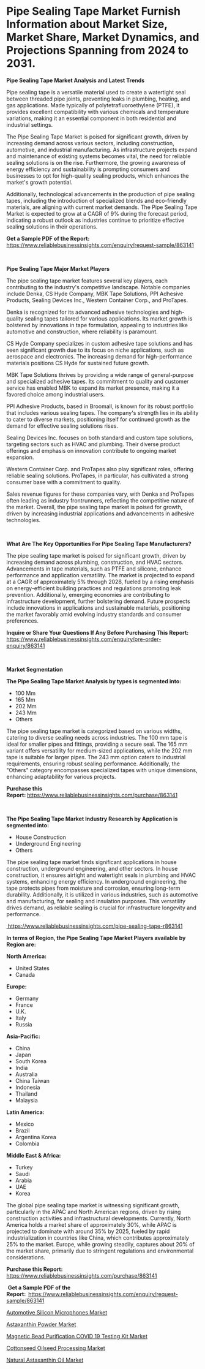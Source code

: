 <p><h1>Pipe Sealing Tape Market Furnish Information about Market Size, Market Share, Market Dynamics, and Projections Spanning from 2024 to 2031.</h1></p><p><strong>Pipe Sealing Tape Market Analysis and Latest Trends</strong></p>
<p><p>Pipe sealing tape is a versatile material used to create a watertight seal between threaded pipe joints, preventing leaks in plumbing, heating, and gas applications. Made typically of polytetrafluoroethylene (PTFE), it provides excellent compatibility with various chemicals and temperature variations, making it an essential component in both residential and industrial settings.</p><p>The Pipe Sealing Tape Market is poised for significant growth, driven by increasing demand across various sectors, including construction, automotive, and industrial manufacturing. As infrastructure projects expand and maintenance of existing systems becomes vital, the need for reliable sealing solutions is on the rise. Furthermore, the growing awareness of energy efficiency and sustainability is prompting consumers and businesses to opt for high-quality sealing products, which enhances the market's growth potential.</p><p>Additionally, technological advancements in the production of pipe sealing tapes, including the introduction of specialized blends and eco-friendly materials, are aligning with current market demands. The Pipe Sealing Tape Market is expected to grow at a CAGR of 9% during the forecast period, indicating a robust outlook as industries continue to prioritize effective sealing solutions in their operations.</p></p>
<p><strong>Get a Sample PDF of the Report:&nbsp;</strong> <a href="https://www.reliablebusinessinsights.com/enquiry/request-sample/863141?utm_campaign=1121&utm_medium=2&utm_source=Github&utm_content=ia&utm_term=11112024&utm_id=pipe-sealing-tape">https://www.reliablebusinessinsights.com/enquiry/request-sample/863141</a></p>
<p>&nbsp;</p>
<p><strong>Pipe Sealing Tape Major Market Players</strong></p>
<p><p>The pipe sealing tape market features several key players, each contributing to the industry's competitive landscape. Notable companies include Denka, CS Hyde Company, MBK Tape Solutions, PPI Adhesive Products, Sealing Devices Inc., Western Container Corp., and ProTapes.</p><p>Denka is recognized for its advanced adhesive technologies and high-quality sealing tapes tailored for various applications. Its market growth is bolstered by innovations in tape formulation, appealing to industries like automotive and construction, where reliability is paramount.</p><p>CS Hyde Company specializes in custom adhesive tape solutions and has seen significant growth due to its focus on niche applications, such as aerospace and electronics. The increasing demand for high-performance materials positions CS Hyde for sustained future growth.</p><p>MBK Tape Solutions thrives by providing a wide range of general-purpose and specialized adhesive tapes. Its commitment to quality and customer service has enabled MBK to expand its market presence, making it a favored choice among industrial users.</p><p>PPI Adhesive Products, based in Broomall, is known for its robust portfolio that includes various sealing tapes. The company's strength lies in its ability to cater to diverse markets, positioning itself for continued growth as the demand for effective sealing solutions rises.</p><p>Sealing Devices Inc. focuses on both standard and custom tape solutions, targeting sectors such as HVAC and plumbing. Their diverse product offerings and emphasis on innovation contribute to ongoing market expansion.</p><p>Western Container Corp. and ProTapes also play significant roles, offering reliable sealing solutions. ProTapes, in particular, has cultivated a strong consumer base with a commitment to quality.</p><p>Sales revenue figures for these companies vary, with Denka and ProTapes often leading as industry frontrunners, reflecting the competitive nature of the market. Overall, the pipe sealing tape market is poised for growth, driven by increasing industrial applications and advancements in adhesive technologies.</p></p>
<p>&nbsp;</p>
<p><strong>What Are The Key Opportunities For Pipe Sealing Tape Manufacturers?</strong></p>
<p><p>The pipe sealing tape market is poised for significant growth, driven by increasing demand across plumbing, construction, and HVAC sectors. Advancements in tape materials, such as PTFE and silicone, enhance performance and application versatility. The market is projected to expand at a CAGR of approximately 5% through 2028, fueled by a rising emphasis on energy-efficient building practices and regulations promoting leak prevention. Additionally, emerging economies are contributing to infrastructure development, further bolstering demand. Future prospects include innovations in applications and sustainable materials, positioning the market favorably amid evolving industry standards and consumer preferences.</p></p>
<p><strong>Inquire or Share Your Questions If Any Before Purchasing This Report:</strong> <a href="https://www.reliablebusinessinsights.com/enquiry/pre-order-enquiry/863141?utm_campaign=1121&utm_medium=2&utm_source=Github&utm_content=ia&utm_term=11112024&utm_id=pipe-sealing-tape">https://www.reliablebusinessinsights.com/enquiry/pre-order-enquiry/863141</a></p>
<p>&nbsp;</p>
<p><strong>Market Segmentation</strong></p>
<p><strong>The Pipe Sealing Tape Market Analysis by types is segmented into:</strong></p>
<p><ul><li>100 Mm</li><li>165 Mm</li><li>202 Mm</li><li>243 Mm</li><li>Others</li></ul></p>
<p><p>The pipe sealing tape market is categorized based on various widths, catering to diverse sealing needs across industries. The 100 mm tape is ideal for smaller pipes and fittings, providing a secure seal. The 165 mm variant offers versatility for medium-sized applications, while the 202 mm tape is suitable for larger pipes. The 243 mm option caters to industrial requirements, ensuring robust sealing performance. Additionally, the "Others" category encompasses specialized tapes with unique dimensions, enhancing adaptability for various projects.</p></p>
<p><strong>Purchase this Report:&nbsp;</strong><a href="https://www.reliablebusinessinsights.com/purchase/863141?utm_campaign=1121&utm_medium=2&utm_source=Github&utm_content=ia&utm_term=11112024&utm_id=pipe-sealing-tape">https://www.reliablebusinessinsights.com/purchase/863141</a></p>
<p>&nbsp;</p>
<p><strong>The Pipe Sealing Tape Market Industry Research by Application is segmented into:</strong></p>
<p><ul><li>House Construction</li><li>Underground Engineering</li><li>Others</li></ul></p>
<p><p>The pipe sealing tape market finds significant applications in house construction, underground engineering, and other sectors. In house construction, it ensures airtight and watertight seals in plumbing and HVAC systems, enhancing energy efficiency. In underground engineering, the tape protects pipes from moisture and corrosion, ensuring long-term durability. Additionally, it is utilized in various industries, such as automotive and manufacturing, for sealing and insulation purposes. This versatility drives demand, as reliable sealing is crucial for infrastructure longevity and performance.</p></p>
<p><a href="https://www.reliablebusinessinsights.com/pipe-sealing-tape-r863141?utm_campaign=1121&utm_medium=2&utm_source=Github&utm_content=ia&utm_term=11112024&utm_id=pipe-sealing-tape">&nbsp;https://www.reliablebusinessinsights.com/pipe-sealing-tape-r863141</a></p>
<p><strong>In terms of Region, the Pipe Sealing Tape Market Players available by Region are:</strong></p>
<p>
    <p> <strong> North America: </strong>
        <ul>
            <li>United States</li>
            <li>Canada</li>
        </ul>
        </p> 
    <p> <strong> Europe: </strong>
        <ul>
            <li>Germany</li>
            <li>France</li>
            <li>U.K.</li>
            <li>Italy</li>
            <li>Russia</li>
        </ul>
        </p> 
    <p> <strong> Asia-Pacific: </strong>
        <ul>
            <li>China</li>
            <li>Japan</li>
            <li>South Korea</li>
            <li>India</li>
            <li>Australia</li>
            <li>China Taiwan</li>
            <li>Indonesia</li>
            <li>Thailand</li>
            <li>Malaysia</li>
        </ul>
        </p> 
    <p> <strong> Latin America: </strong>
        <ul>
            <li>Mexico</li>
            <li>Brazil</li>
            <li>Argentina Korea</li>
            <li>Colombia</li>
        </ul>
        </p> 
    <p> <strong> Middle East & Africa: </strong>
        <ul>
            <li>Turkey</li>
            <li>Saudi</li>
            <li>Arabia</li>
            <li>UAE</li>
            <li>Korea</li>
        </ul>
    </p>
    </p>
<p><p>The global pipe sealing tape market is witnessing significant growth, particularly in the APAC and North American regions, driven by rising construction activities and infrastructural developments. Currently, North America holds a market share of approximately 30%, while APAC is projected to dominate with around 35% by 2025, fueled by rapid industrialization in countries like China, which contributes approximately 25% to the market. Europe, while growing steadily, captures about 20% of the market share, primarily due to stringent regulations and environmental considerations.</p></p>
<p><strong>Purchase this Report: </strong><a href="https://www.reliablebusinessinsights.com/purchase/863141?utm_campaign=1121&utm_medium=2&utm_source=Github&utm_content=ia&utm_term=11112024&utm_id=pipe-sealing-tape">https://www.reliablebusinessinsights.com/purchase/863141</a></p>
<p>&nbsp;<strong>Get a Sample PDF of the Report:&nbsp;&nbsp;</strong><a href="https://www.reliablebusinessinsights.com/enquiry/request-sample/863141?utm_campaign=1121&utm_medium=2&utm_source=Github&utm_content=ia&utm_term=11112024&utm_id=pipe-sealing-tape">https://www.reliablebusinessinsights.com/enquiry/request-sample/863141</a></p>
<p><strong></strong></p>
<p><p><a href="https://www.linkedin.com/pulse/automotive-silicon-microphones-market-research-report-forecast-spzsc?utm_campaign=1121&utm_medium=2&utm_source=Github&utm_content=ia&utm_term=11112024&utm_id=pipe-sealing-tape">Automotive Silicon Microphones Market</a></p><p><a href="https://github.com/fadrijbtavist/Market-Research-Report-List-1/blob/main/astaxanthin-powder-market.md?utm_campaign=1121&utm_medium=2&utm_source=Github&utm_content=ia&utm_term=11112024&utm_id=pipe-sealing-tape">Astaxanthin Powder Market</a></p><p><a href="https://issuu.com/reportprime-2/docs/magnetic-bead-purification-covid-19_e3433d2e0955a6?utm_campaign=1121&utm_medium=2&utm_source=Github&utm_content=ia&utm_term=11112024&utm_id=pipe-sealing-tape">Magnetic Bead Purification COVID 19 Testing Kit Market</a></p><p><a href="https://www.linkedin.com/pulse/analyzing-global-cottonseed-oilseed-processing-market-growth-prospects-rs1mf?utm_campaign=1121&utm_medium=2&utm_source=Github&utm_content=ia&utm_term=11112024&utm_id=pipe-sealing-tape">Cottonseed Oilseed Processing Market</a></p><p><a href="https://github.com/avilarotedlowkog/Market-Research-Report-List-1/blob/main/natural-astaxanthin-oil-market.md?utm_campaign=1121&utm_medium=2&utm_source=Github&utm_content=ia&utm_term=11112024&utm_id=pipe-sealing-tape">Natural Astaxanthin Oil Market</a></p></p>